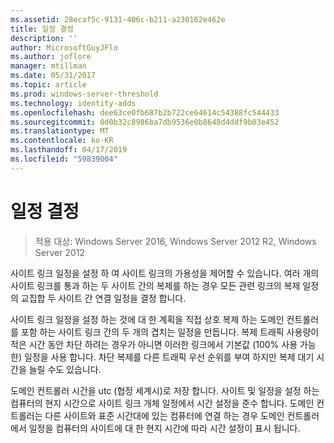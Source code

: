```yaml
---
ms.assetid: 28ecaf5c-9131-406c-b211-a230162e462e
title: 일정 결정
description: ''
author: MicrosoftGuyJFlo
ms.author: joflore
manager: mtillman
ms.date: 05/31/2017
ms.topic: article
ms.prod: windows-server-threshold
ms.technology: identity-adds
ms.openlocfilehash: dee63ce0fb687b2b722ce64614c54388fc544433
ms.sourcegitcommit: 0d0b32c8986ba7db9536e0b8648d4ddf9b03e452
ms.translationtype: MT
ms.contentlocale: ko-KR
ms.lasthandoff: 04/17/2019
ms.locfileid: "59839004"
---
```

# <a name="determining-the-schedule"></a>일정 결정

>적용 대상: Windows Server 2016, Windows Server 2012 R2, Windows Server 2012

사이트 링크 일정을 설정 하 여 사이트 링크의 가용성을 제어할 수 있습니다. 여러 개의 사이트 링크를 통과 하는 두 사이트 간의 복제를 하는 경우 모든 관련 링크의 복제 일정의 교집합 두 사이트 간 연결 일정을 결정 합니다.  
  
사이트 링크 일정을 설정 하는 것에 대 한 계획을 직접 상호 복제 하는 도메인 컨트롤러를 포함 하는 사이트 링크 간의 두 개의 겹치는 일정을 만듭니다. 복제 트래픽 사용량이 적은 시간 동안 차단 하려는 경우가 아니면 이러한 링크에서 기본값 (100% 사용 가능한) 일정을 사용 합니다. 차단 복제를 다른 트래픽 우선 순위를 부여 하지만 복제 대기 시간을 늘릴 수도 있습니다.  
  
도메인 컨트롤러 시간을 utc (협정 세계시)로 저장 합니다. 사이트 및 일정을 설정 하는 컴퓨터의 현지 시간으로 사이트 링크 개체 일정에서 시간 설정을 준수 합니다. 도메인 컨트롤러는 다른 사이트와 표준 시간대에 있는 컴퓨터에 연결 하는 경우 도메인 컨트롤러에서 일정을 컴퓨터의 사이트에 대 한 현지 시간에 따라 시간 설정이 표시 됩니다.  
  


